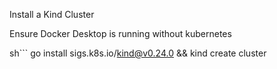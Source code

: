 Install a Kind Cluster

Ensure Docker Desktop is running without kubernetes

sh```
go install sigs.k8s.io/kind@v0.24.0 && kind create cluster
```


